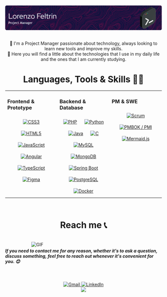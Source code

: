 <div align="center">

 ![Texto alternativo](github-header-image(1).png)

  <br>
  🎯 I'm a Project Manager passionate about technology, always looking to learn new tools and improve my skills.
  <br>
  🚀 Here you will find a little about the technologies that I use in my daily life and the ones that I am currently studying.

</div>

<div align="center">

  # Languages, Tools & Skills 👨‍💻
<table><tr><td valign="top" width="33%">
	
### Frontend & Prototype 
<div align="center">  
<a href="https://www.w3schools.com/css/" target="_blank"><img style="margin: 10px" src="https://profilinator.rishav.dev/skills-assets/css3-original-wordmark.svg" alt="CSS3" height="50" /></a>  
<a href="https://en.wikipedia.org/wiki/HTML5" target="_blank"><img style="margin: 10px" src="https://profilinator.rishav.dev/skills-assets/html5-original-wordmark.svg" alt="HTML5" height="50" /></a>  
<a href="https://www.javascript.com/" target="_blank"><img style="margin: 10px" src="https://profilinator.rishav.dev/skills-assets/javascript-original.svg" alt="JavaScript" height="50" /></a>
<a href="https://angular.io/" target="_blank"><img style="margin: 10px" src="https://profilinator.rishav.dev/skills-assets/angularjs-original.svg" alt="Angular" height="50" /></a>
<a href="https://www.typescriptlang.org/" target="_blank"><img style="margin: 10px" src="https://profilinator.rishav.dev/skills-assets/typescript-original.svg" alt="TypeScript" height="50" /></a>
<a href="https://www.figma.com/" target="_blank"><img style="margin: 10px" src="https://profilinator.rishav.dev/skills-assets/figma-icon.svg" alt="Figma" height="50" /></a>
</div>

</td><td valign="top" width="33%">



### Backend & Database   
<div align="center">  
<a href="https://www.php.net/" target="_blank"><img style="margin: 10px" src="https://profilinator.rishav.dev/skills-assets/php-original.svg" alt="PHP" height="50" /></a> 
<a href="https://www.python.org/" target="_blank"><img style="margin: 10px" src="https://profilinator.rishav.dev/skills-assets/python-original.svg" alt="Python" height="50" /></a>  
<a href="https://www.java.com/" target="_blank"><img style="margin: 10px" src="https://profilinator.rishav.dev/skills-assets/java-original-wordmark.svg" alt="Java" height="50" /></a>  
<a href="https://www.cprogramming.com/" target="_blank"><img style="margin: 10px" src="https://profilinator.rishav.dev/skills-assets/c-original.svg" alt="C" height="50" /></a>
<a href="https://www.mysql.com/" target="_blank"><img style="margin: 10px" src="https://profilinator.rishav.dev/skills-assets/mysql-original-wordmark.svg" alt="MySQL" height="50" /></a>  
<a href="https://www.mongodb.com/" target="_blank"><img style="margin: 10px" src="https://profilinator.rishav.dev/skills-assets/mongodb-original-wordmark.svg" alt="MongoDB" height="50" /></a>
<a href="https://spring.io/projects/spring-boot" target="_blank"><img style="margin: 10px" src="https://cdn.jsdelivr.net/gh/devicons/devicon/icons/spring/spring-original.svg" alt="Spring Boot" height="40" /></a>
<a href="https://www.postgresql.org/" target="_blank"><img style="margin: 10px" src="https://profilinator.rishav.dev/skills-assets/postgresql-original-wordmark.svg" alt="PostgreSQL" height="50" /></a>
<a href="https://www.docker.com/" target="_blank"><img style="margin: 10px" src="https://profilinator.rishav.dev/skills-assets/docker-original-wordmark.svg" alt="Docker" height="50" /></a>
</div>

</td><td valign="top" width="33%">



### PM  & SWE  
<div align="center">  
<a href="https://www.flaticon.com/free-icon/scrum_3967189" target="_blank">
  <img style="margin: 10px" src="https://cdn-icons-png.flaticon.com/512/3967/3967189.png" alt="Scrum" height="50" />
</a>
<a href="https://www.pmi.org/pmbok-guide-standards/foundational/pmbok" target="_blank">
  <img style="margin: 10px" src="https://media.licdn.com/dms/image/v2/C4E0BAQGZZGqOhHZcOw/company-logo_200_200/company-logo_200_200/0/1630597866773?e=1757548800&v=beta&t=itHXtwRxPA9qabHIUX0T0DU5TEBjxQpmrk9jp_Bx0tM" alt="PMBOK / PMI" height="50" />
</a>
<a href="https://mermaid.js.org/" target="_blank">
  <img style="margin: 10px" src="https://avatars.slack-edge.com/2023-08-31/5829953712962_3ea143691967fed79611_512.png" alt="Mermaid.js" height="50" />
</a>
</div>

</td></tr></table>  
<br/>  
</div>

<div align="center">

  # Reach me 📞

</div>

<p>
 </br>

<img hight="300" width="420" align="right" alt="GIF" src="https://media1.tenor.com/m/vyeMw0bTCbsAAAAC/renoir-renoir-clair-obscur.gif">

<h5> If you need to contact me for any reason, whether it's to ask a question, discuss something, feel free to reach out whenever it's convenient for you. 😊 </h5>
<br/><br/>
<div align="center">

  <!-- Ícones acima da tabela -->
  <div>
    <a href="mailto:lorenzofmendes49@gmail.com">
      <img alt="Gmail" width="50" height="50" src="https://cdn-icons-png.flaticon.com/128/732/732200.png" />
    </a>
    <a href="https://www.linkedin.com/in/lorenzo-feltrin-086870227/">
      <img alt="LinkedIn" width="50" height="50" src="https://cdn-icons-png.flaticon.com/128/3536/3536505.png" />
    </a>
  </div>

  <!-- Tabela de linguagens -->
  <img src="https://github-readme-stats.vercel.app/api/top-langs/?username=FeltrinLM&layout=compact&langs_count=20&custom_title=All%20Languages%20Used" />

</div>

</p>

</br>
</br>
</br>
</br>
</br>
</br>
</br>
